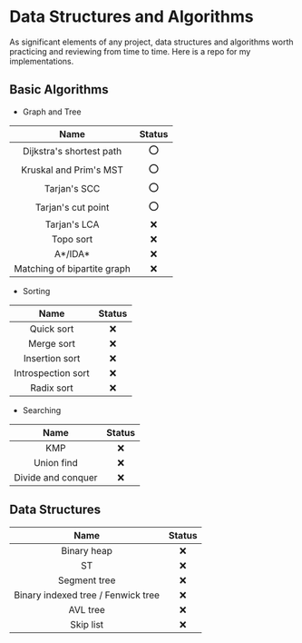 # Data Structures and Algorithms

As significant elements of any project, data structures and algorithms worth practicing and reviewing from time to time. Here is a repo for my implementations.  

## Basic Algorithms

- Graph and Tree

|            Name             | Status |
| :-------------------------: | :----: |
|  Dijkstra's shortest path   |   ⭕    |
|   Kruskal and Prim's MST    |   ⭕    |
|        Tarjan's SCC         |   ⭕    |
|     Tarjan's cut point      |   ⭕    |
|        Tarjan's LCA         |   ❌    |
|          Topo sort          |   ❌    |
|          A\*/IDA\*          |   ❌    |
| Matching of bipartite graph |   ❌    |

- Sorting

|Name|Status|
| :--: | :--: |
|Quick sort|  ❌   |
|Merge sort|  ❌  |
|Insertion sort|  ❌  |
|Introspection sort|  ❌  |
|Radix sort|  ❌  |

- Searching

|    Name    | Status |
| :--------: | :----: |
|    KMP     |   ❌    |
| Union find |   ❌    |
| Divide and conquer |   ❌    |

## Data Structures

|                Name                | Status |
| :--------------------------------: | :----: |
|            Binary heap             |   ❌    |
|                 ST                 |   ❌    |
|            Segment tree            |   ❌    |
| Binary indexed tree / Fenwick tree |   ❌    |
|              AVL tree              |   ❌    |
|             Skip list              |   ❌    |



